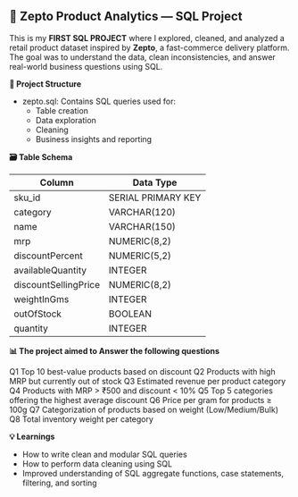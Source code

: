 ## 🧮 Zepto Product Analytics — SQL Project

This is my **FIRST SQL PROJECT**  where I explored, cleaned, and analyzed a retail product dataset inspired by **Zepto**, a fast-commerce delivery platform. 
The goal was to understand the data, clean inconsistencies, and answer real-world business questions using SQL.

**📂 Project Structure**
- zepto.sql: Contains SQL queries used for:
  - Table creation
  - Data exploration
  - Cleaning
  - Business insights and reporting

**🗃️ Table Schema**

| Column                | Data Type         
|-----------------------|------------------
| sku_id                | SERIAL PRIMARY KEY
| category              | VARCHAR(120)     
| name                  | VARCHAR(150)     
| mrp                   | NUMERIC(8,2)     
| discountPercent       | NUMERIC(5,2)     
| availableQuantity     | INTEGER          
| discountSellingPrice  | NUMERIC(8,2)   
| weightInGms           | INTEGER          
| outOfStock            | BOOLEAN          
| quantity              | INTEGER          


**📊 The project aimed to Answer the following questions**

 Q1  Top 10 best-value products based on discount 
 Q2  Products with high MRP but currently out of stock 
 Q3  Estimated revenue per product category 
 Q4  Products with MRP > ₹500 and discount < 10% 
 Q5  Top 5 categories offering the highest average discount 
 Q6  Price per gram for products ≥ 100g 
 Q7  Categorization of products based on weight (Low/Medium/Bulk) 
 Q8  Total inventory weight per category 

**💡 Learnings**

- How to write clean and modular SQL queries
- How to perform data cleaning using SQL
- Improved understanding of SQL aggregate functions, case statements, filtering, and sorting
